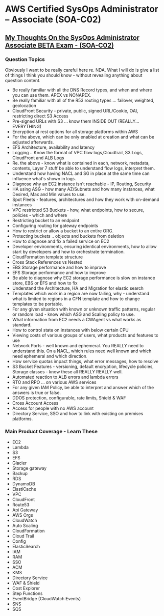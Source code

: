 # AWS Certified SysOps Administrator – Associate (SOA-C02)

## [My Thoughts On the SysOps Administrator Associate BETA Exam - (SOA-C02)](https://www.reddit.com/r/AWSCertifications/comments/lkvcrp/my_thoughts_on_the_sysops_administrator_associate/)

### Question Topics

Obviously I want to be really careful here re. NDA. What I will do is give a list of things I think you should know - without revealing anything about question content.

* Be really familiar with all the DNS Record types, and when and where you can use them. APEX vs NONAPEX.
* Be really familiar with all of the R53 routing types ... failover, weighted, geolocation
* CloudFront Security - private, public, signed URL/Cookie, OAI, restricting direct S3 Access
* Pre-signed URLs with S3 ... know them INSIDE OUT (REALLY... EVERYTHING)
* Encryption at rest options for all storage platforms within AWS
* For the above, which can be only enabled at creation and what can be adjusted afterwards.
* EFS Architecture, availability and latency
* Logging .. Know the format of VPC flow logs,Cloudtrail, S3 Logs, CloudFront and ALB Logs
* Re. the above - know what is contained in each, network, metadata, contents, Layer 7 stuff be able to understand flow logs, interpret them.
* Understand how having NACL and SG in place at the same time can influence what's shown in logs.
* Diagnose why an EC2 instance isn't reachable - IP, Routing, Security
* HA using ASG - how many AZ/Subnets and how many instances, what Desired, Max and Min values to use.
* Spot Fleets - features, architectures and how they work with on-demand instances
* VPC restricted S3 Buckets - how, what endpoints, how to secure, policies - which and where
* Restricting bucket to an endpoint
* Configuring routing for gateway endpoints
* How to restrict or allow a bucket to an entire ORG.
* Protecting buckets .. objects and buckets from deletion
* How to diagnose and fix a failed service on EC2
* Developer environments, ensuring identical environments, how to allow start by developers and how to orchestrate termination.
* CloudFormation template structure
* Cross Stack References vs Nested
* EBS Storage performance and how to improve
* EFS Storage performance and how to improve
* Be able to diagnose why EC2 storage performance is slow on instance store, EBS or EFS and how to fix
* Understand the Architecture, HA and Migration for elastic search
* Templates which work in a region are now failing, why - understand what is limited to regions in a CFN template and how to change templates to be portable.
* For any given situation with known or unknown traffic patterns, regular or random load - know which ASG and Scaling policy to use.
* What information from EC2 needs a CWAgent vs what works as standard.
* How to control state on instances with below certain CPU
* Viewing costs of various groups of users, what products and features to use
* Network Ports - well known and ephemeral. You REALLY need to understand this. On a NACL, which rules need well known and which need ephemeral and which direction.
* How service quotas impact things, what error messages, how to resolve
* S3 Bucket Features - versioning, default encryption, lifecycle policies, Storage classes - know these all REALLY REALLY well.
* Automated reaction to ALB errors and lambda errors
* RTO and RPO ... on various AWS services
* For any given IAM Policy, be able to interpret and answer which of the answers is true or false.
* DDOS protection, configurable, rate limits, Shield & WAF
* Cross Account Access
* Access for people with no AWS account
* Directory Service, SSO and how to link with existing on premises platforms.

### Main Product Coverage - Learn These

* EC2
* Lambda
* S3
* EFS
* Glacier
* Storage gateway
* Backup
* RDS
* DynamoDB
* ElastiCache
* VPC
* CloudFront
* Route53
* Api Gateway
* AWS Orgs
* CloudWatch
* Auto Scaling
* CloudFormation
* Cloud Trail
* Config
* ElasticSearch
* IAM
* RAM
* SSO
* ACM
* KMS
* Directory Service
* WAF & Shield
* Cost Explorer
* Step Functions
* EventBridge (CloudWatch Events)
* SNS
* SQS
